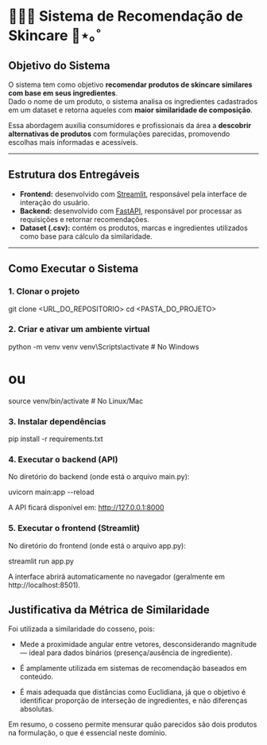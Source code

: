 # 💆🏻‍♀️ Sistema de Recomendação de Skincare 🫧⋆｡˚

## Objetivo do Sistema  
O sistema tem como objetivo **recomendar produtos de skincare similares com base em seus ingredientes**.  
Dado o nome de um produto, o sistema analisa os ingredientes cadastrados em um dataset e retorna aqueles com **maior similaridade de composição**.  

Essa abordagem auxilia consumidores e profissionais da área a **descobrir alternativas de produtos** com formulações parecidas, promovendo escolhas mais informadas e acessíveis.

---

## Estrutura dos Entregáveis  
- **Frontend:** desenvolvido com [Streamlit](https://streamlit.io/), responsável pela interface de interação do usuário.  
- **Backend:** desenvolvido com [FastAPI](https://fastapi.tiangolo.com/), responsável por processar as requisições e retornar recomendações.  
- **Dataset (.csv):** contém os produtos, marcas e ingredientes utilizados como base para cálculo da similaridade.  

---

##  Como Executar o Sistema  

###  1. Clonar o projeto  

git clone <URL_DO_REPOSITORIO>
cd <PASTA_DO_PROJETO>

### 2. Criar e ativar um ambiente virtual

python -m venv venv
venv\Scripts\activate    # No Windows
# ou
source venv/bin/activate # No Linux/Mac

### 3. Instalar dependências

pip install -r requirements.txt

### 4. Executar o backend (API)

No diretório do backend (onde está o arquivo main.py):

uvicorn main:app --reload

A API ficará disponível em: http://127.0.0.1:8000

### 5. Executar o frontend (Streamlit)

No diretório do frontend (onde está o arquivo app.py):

streamlit run app.py

A interface abrirá automaticamente no navegador (geralmente em http://localhost:8501).

## Justificativa da Métrica de Similaridade

Foi utilizada a similaridade do cosseno, pois:

 - Mede a proximidade angular entre vetores, desconsiderando magnitude — ideal para dados binários (presença/ausência de ingrediente).

 - É amplamente utilizada em sistemas de recomendação baseados em conteúdo.

 - É mais adequada que distâncias como Euclidiana, já que o objetivo é identificar proporção de interseção de ingredientes, e não diferenças absolutas.

Em resumo, o cosseno permite mensurar quão parecidos são dois produtos na formulação, o que é essencial neste domínio.
